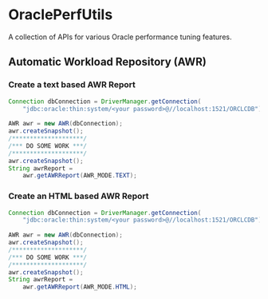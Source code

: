 # OraclePerfUtils
A collection of APIs for various Oracle performance tuning features.

## Automatic Workload Repository (AWR)

### Create a text based AWR Report

```java
Connection dbConnection = DriverManager.getConnection(
    "jdbc:oracle:thin:system/<your password>@//localhost:1521/ORCLCDB");
				
AWR awr = new AWR(dbConnection);
awr.createSnapshot();
/********************/
/*** DO SOME WORK ***/
/********************/
awr.createSnapshot();
String awrReport = 
	awr.getAWRReport(AWR_MODE.TEXT);
```

### Create an HTML based AWR Report

```java
Connection dbConnection = DriverManager.getConnection(
    "jdbc:oracle:thin:system/<your password>@//localhost:1521/ORCLCDB");
				
AWR awr = new AWR(dbConnection);
awr.createSnapshot();
/********************/
/*** DO SOME WORK ***/
/********************/
awr.createSnapshot();
String awrReport = 
	awr.getAWRReport(AWR_MODE.HTML);
```
